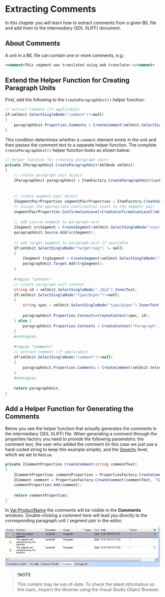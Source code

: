 Extracting Comments
==

In this chapter you will learn how to extract comments from a given BIL file and add them to the intermediary (SDL XLIFF) document.

About Comments
--

A unit in a BIL file can contain one or more comments, e.g.:

```xml
<comment>This segment was translated using web translator.</comment>
```

Extend the Helper Function for Creating Paragraph Units
--

First, add the following to the ```CreateParagraphUnit()``` helper function:

```cs
// extract comment (if applicable)
if(xmlUnit.SelectSingleNode("comment")!=null)
{
    paragraphUnit.Properties.Comments = CreateComment(xmlUnit.SelectSingleNode("comment").InnerText);
}
```

This condition determines whether a ```comment``` element exists in the unit and then passes the comment text to a separate helper function.
The complete ```CreateParagraphUnit()``` helper function looks as shown below:

```cs
// helper function for creating paragraph units
private IParagraphUnit CreateParagraphUnit(XmlNode xmlUnit)
{
    // create paragraph unit object
    IParagraphUnit paragraphUnit = ItemFactory.CreateParagraphUnit(LockTypeFlags.Unlocked);


    // create segment pair object
    ISegmentPairProperties segmentPairProperties = ItemFactory.CreateSegmentPairProperties();  
    // assign the appropriate confirmation level to the segment pair            
    segmentPairProperties.ConfirmationLevel=CreateConfirmationLevel(xmlUnit.Attributes["status"].Value);

    // add source segment to paragraph unit
    ISegment srcSegment = CreateSegment(xmlUnit.SelectSingleNode("source/seg"), segmentPairProperties);            
    paragraphUnit.Source.Add(srcSegment);

    // add target segment to paragraph unit if available
    if(xmlUnit.SelectSingleNode("target/seg") != null)            
    {
        ISegment trgSegment = CreateSegment(xmlUnit.SelectSingleNode("target/seg"), segmentPairProperties);
        paragraphUnit.Target.Add(trgSegment);
    }

    #region "context"
    // create paragraph unit context
    string id = xmlUnit.SelectSingleNode("./@id").InnerText;
    if(xmlUnit.SelectSingleNode("type/@spec")!=null)
    {
        string spec = xmlUnit.SelectSingleNode("type/@spec").InnerText;

        paragraphUnit.Properties.Contexts=CreateContext(spec, id);
    } else {
        paragraphUnit.Properties.Contexts = CreateContext("Paragraph", id);
    }
    #endregion

    #region "comments"
    // extract comment (if applicable)
    if(xmlUnit.SelectSingleNode("comment")!=null)
    {
        paragraphUnit.Properties.Comments = CreateComment(xmlUnit.SelectSingleNode("comment").InnerText);
    }
    #endregion

    return paragraphUnit;
}
```

Add a Helper Function for Generating the Comments
--

Below you see the helper function that actually generates the comments in the intermediary (SDL XLIFF) file. When generating a comment through the properties factory you need to provide the following parameters: the comment text, the user who added the comment (in this case we just use a hard-coded string to keep this example simple), and the [Severity](../../api/filetypesupport/Sdl.FileTypeSupport.Framework.NativeApi.IComment.yml#Sdl_FileTypeSupport_Framework_NativeApi_IComment_Severity) level, which we set to ```Medium```.

```cs
private ICommentProperties CreateComment(string commentText)
{
    ICommentProperties commentProperties = PropertiesFactory.CreateCommentProperties();
    IComment comment = PropertiesFactory.CreateComment(commentText, "SDK Sample", Severity.Medium);
    commentProperties.Add(comment);

    return commentProperties;
}
```

In <Var:ProductName> the comments will be visible in the **Comments** windows. Double-clicking a comment here will lead you directly to the corresponding paragraph unit / segment pair in the editor.

![ParagraphComments](images/ParagraphComments.jpg)

>**!NOTE**
>
> This content may be out-of-date. To check the latest information on this topic, inspect the libraries using the Visual Studio Object Browser.